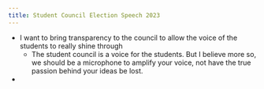 ```yaml
---
title: Student Council Election Speech 2023
---
```


- I want to bring transparency to the council to allow the voice of the students to really shine through
	- The student council is a voice for the students. But I believe more so, we should be a microphone to amplify your voice, not have the true passion behind your ideas be lost.
- 